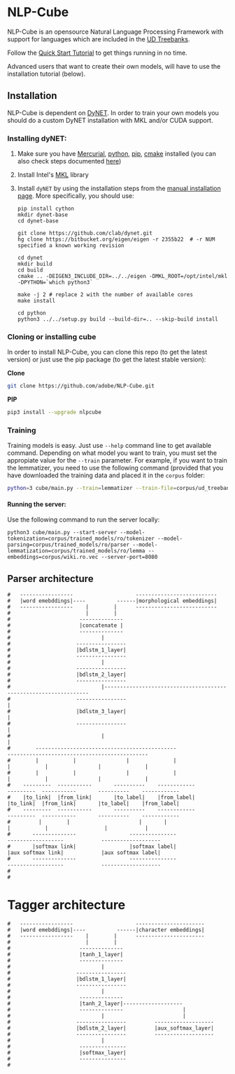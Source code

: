 # NLP-Cube

NLP-Cube is an opensource Natural Language Processing Framework with support for languages which are included in the [UD Treebanks](http://universaldependencies.org/). 

Follow the [Quick Start Tutorial](https://github.com/adobe/NLP-Cube/blob/pip3.package/examples/simple_example.ipynb) to get things running in no time.

Advanced users that want to create their own models, will have to use the installation tutorial (below).


## Installation

NLP-Cube is dependent on [DyNET](https://github.com/clab/dynet). In order to train your own models you should do a custom DyNET installation with MKL and/or CUDA support.


### Installing dyNET:

1. Make sure you have [Mercurial](https://www.mercurial-scm.org/wiki/Download), [python](https://www.python.org/downloads/), [pip](https://pip.pypa.io/en/stable/installing/), [cmake](https://cmake.org/install/) installed (you can also check steps documented [here](http://dynet.readthedocs.io/en/latest/python.html#installing-a-cutting-edge-and-or-gpu-version))
2. Install Intel's [MKL](https://software.seek.intel.com/performance-libraries) library
3. Install `dyNET` by using the installation steps from the [manual installation page](http://dynet.readthedocs.io/en/latest/python.html#manual-installation). More specifically, you should use:

    ```
    pip install cython
    mkdir dynet-base
    cd dynet-base

    git clone https://github.com/clab/dynet.git
    hg clone https://bitbucket.org/eigen/eigen -r 2355b22  # -r NUM specified a known working revision

    cd dynet
    mkdir build
    cd build
    cmake .. -DEIGEN3_INCLUDE_DIR=../../eigen -DMKL_ROOT=/opt/intel/mkl -DPYTHON=`which python3`

    make -j 2 # replace 2 with the number of available cores
    make install

    cd python
    python3 ../../setup.py build --build-dir=.. --skip-build install
    ```
    
### Cloning or installing cube

In order to install NLP-Cube, you can clone this repo (to get the latest version) or just use the pip package (to get the latest stable version):

**Clone**
```bash
git clone https://github.com/adobe/NLP-Cube.git
```

**PIP**
```bash
pip3 install --upgrade nlpcube
```

### Training

Training models is easy. Just use `--help` command line to get available command. Depending on what model you want to train, you must set the appropiate value for the `--train` parameter. For example, if you want to train the lemmatizer, you need to use the following command (provided that you have downloaded the training data and placed it in the `corpus` folder:

```bash
python=3 cube/main.py --train=lemmatizer --train-file=corpus/ud_treebanks/UD_Romanian/ro-ud-train.conllu --dev-file=corpus/ud_treebanks/UD_Romanian/ro-ud-dev.conllu --embeddings=corpus/wiki.ro.vec --store=corpus/trained_models/ro/lemma/lemma --test-file=corpus/ud_test/gold/conll17-ud-test-2017-05-09/ro.conllu --batch-size=1000
```

#### Running the server:

Use the following command to run the server locally:

```python3 cube/main.py --start-server --model-tokenization=corpus/trained_models/ro/tokenizer --model-parsing=corpus/trained_models/ro/parser --model-lemmatization=corpus/trained_models/ro/lemma --embeddings=corpus/wiki.ro.vec --server-port=8080```


## Parser architecture
```
#   -----------------                    -------------------------- 
#   |word emebddings|----          ------|morphological embeddings|
#   -----------------    |        |      --------------------------
#                        |        |
#                      --------------
#                      |concatenate |
#                      --------------
#                             |
#                     ----------------
#                     |bdlstm_1_layer|
#                     ----------------
#                             |
#                     ----------------                  
#                     |bdlstm_2_layer| 
#                     ----------------                    
#                             |-----------------------------------------------------------------                          
#                     ----------------                                                         |
#                     |bdlstm_3_layer|                                                         |
#                     ----------------                                                         |
#                             |                                                                |
#        ---------------------------------------------                    ---------------------------------------------              
#        |           |                |              |                    |           |                |              |
#        |           |                |              |                    |           |                |              |
#    ---------  -----------       ----------    ------------          ---------  -----------       ----------    ------------
#    |to_link|  |from_link|       |to_label|    |from_label|          |to_link|  |from_link|       |to_label|    |from_label|
#    ---------  -----------       ----------    ------------          ---------  -----------       ----------    ------------
#         |        |                      |       |                       |           |                  |            |
#       --------------                 ---------------                  ------------------            -------------------
#       |softmax link|                 |softmax label|                  |aux softmax link|            |aux softmax label|
#       --------------                 ---------------                  ------------------            -------------------
#
#

```

# Tagger architecture

```
#   -----------------                    ---------------------- 
#   |word emebddings|----          ------|character embeddings|
#   -----------------    |        |      ----------------------
#                        |        |
#                      --------------
#                      |tanh_1_layer|
#                      --------------
#                             |
#                     ----------------
#                     |bdlstm_1_layer|
#                     ----------------
#                             |
#                      --------------                  
#                      |tanh_2_layer|-------------------
#                      --------------                   |
#                             |                         |
#                     ----------------         -------------------
#                     |bdlstm_2_layer|         |aux_softmax_layer|
#                     ----------------         -------------------
#                             |
#                      ---------------
#                      |softmax_layer|
#                      ---------------
#

```


